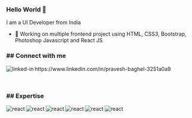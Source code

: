 ### Hello World 👋
I am a UI Developer from India
- 🔭 Working on multiple frontend project using HTML, CSS3, Bootstrap, Photoshop Javascript and React JS


<h3>## Connect with me </h3>
<p><img align="left" alt="linked-in" src="https://img.shields.io/badge/linkedin-%230077B5.svg?&style=for-the-badge&logo=linkedin&logoColor=white" /> https://www.linkedin.com/in/pravesh-baghel-3251a0a9</p>


<br>
<h3>## Expertise</h3>

<span><img align="left" alt="react" src="https://img.shields.io/badge/-HTML-%23E34F26" /></span>
<span><img align="left" alt="" src="https://img.shields.io/badge/-CSS3-%231572B6" /></span>
<span><img align="left" alt="react" src="https://img.shields.io/badge/-BOOTSTRAP-%237952B3" /></span>
<span><img align="left" alt="react" src="https://img.shields.io/badge/-Git-%2361DAFB" /></span>
<span><img align="left" alt="react" src="https://img.shields.io/badge/-FOUNDATION-%231F305F" /></span>
<span><img align="left" alt="react" src="https://img.shields.io/badge/-JAVSCRIPT-%23F7DF1E" /></span>
<span><img align="left" alt="react" src="https://img.shields.io/badge/-REACT-%2361DAFB" /></span>




<br>
<br>
